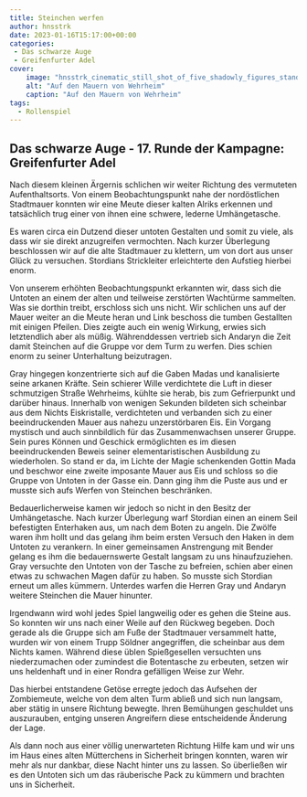 ```yaml
---
title: Steinchen werfen
author: hnsstrk
date: 2023-01-16T15:17:00+00:00
categories:
 - Das schwarze Auge
 - Greifenfurter Adel
cover:
    image: "hnsstrk_cinematic_still_shot_of_five_shadowly_figures_standing__a9c4e034-608b-4f95-b88c-dc87e7220011-768x512.png"
    alt: "Auf den Mauern von Wehrheim"
    caption: "Auf den Mauern von Wehrheim"
tags:
  - Rollenspiel
---
```


## Das schwarze Auge - 17. Runde der Kampagne: Greifenfurter Adel

Nach diesem kleinen Ärgernis schlichen wir weiter Richtung des vermuteten Aufenthaltsorts. Von einem Beobachtungspunkt nahe der nordöstlichen Stadtmauer konnten wir eine Meute dieser kalten Alriks erkennen und tatsächlich trug einer von ihnen eine schwere, lederne Umhängetasche.

Es waren circa ein Dutzend dieser untoten Gestalten und somit zu viele, als dass wir sie direkt anzugreifen vermochten. Nach kurzer Überlegung beschlossen wir auf die alte Stadtmauer zu klettern, um von dort aus unser Glück zu versuchen. Stordians Strickleiter erleichterte den Aufstieg hierbei enorm.

Von unserem erhöhten Beobachtungspunkt erkannten wir, dass sich die Untoten an einem der alten und teilweise zerstörten Wachtürme sammelten. Was sie dorthin treibt, erschloss sich uns nicht. Wir schlichen uns auf der Mauer weiter an die Meute heran und Link beschoss die tumben Gestallten mit einigen Pfeilen. Dies zeigte auch ein wenig Wirkung, erwies sich letztendlich aber als müßig. Währenddessen vertrieb sich Andaryn die Zeit damit Steinchen auf die Gruppe vor dem Turm zu werfen. Dies schien enorm zu seiner Unterhaltung beizutragen.

Gray hingegen konzentrierte sich auf die Gaben Madas und kanalisierte seine arkanen Kräfte. Sein schierer Wille verdichtete die Luft in dieser schmutzigen Straße Wehrheims, kühlte sie herab, bis zum Gefrierpunkt und darüber hinaus. Innerhalb von wenigen Sekunden bildeten sich scheinbar aus dem Nichts Eiskristalle, verdichteten und verbanden sich zu einer beeindruckenden Mauer aus nahezu unzerstörbaren Eis. Ein Vorgang mystisch und auch sinnbildlich für das Zusammenwachsen unserer Gruppe. Sein pures Können und Geschick ermöglichten es im diesen beeindruckenden Beweis seiner elementaristischen Ausbildung zu wiederholen. So stand er da, im Lichte der Magie schenkenden Gottin Mada und beschwor eine zweite imposante Mauer aus Eis und schloss so die Gruppe von Untoten in der Gasse ein. Dann ging ihm die Puste aus und er musste sich aufs Werfen von Steinchen beschränken.

Bedauerlicherweise kamen wir jedoch so nicht in den Besitz der Umhängetasche. Nach kurzer Überlegung warf Stordian einen an einem Seil befestigten Enterhaken aus, um nach dem Boten zu angeln. Die Zwölfe waren ihm hollt und das gelang ihm beim ersten Versuch den Haken in dem Untoten zu verankern. In einer gemeinsamen Anstrengung mit Bender gelang es ihm die bedauernswerte Gestalt langsam zu uns hinaufzuziehen. Gray versuchte den Untoten von der Tasche zu befreien, schien aber einen etwas zu schwachen Magen dafür zu haben. So musste sich Stordian erneut um alles kümmern. Unterdes warfen die Herren Gray und Andaryn weitere Steinchen die Mauer hinunter.

Irgendwann wird wohl jedes Spiel langweilig oder es gehen die Steine aus. So konnten wir uns nach einer Weile auf den Rückweg begeben. Doch gerade als die Gruppe sich am Fuße der Stadtmauer versammelt hatte, wurden wir von einem Trupp Söldner angegriffen, die scheinbar aus dem Nichts kamen. Während diese üblen Spießgesellen versuchten uns niederzumachen oder zumindest die Botentasche zu erbeuten, setzen wir uns heldenhaft und in einer Rondra gefälligen Weise zur Wehr.

Das hierbei entstandene Getöse erregte jedoch das Aufsehen der Zombiemeute, welche von dem alten Turm abließ und sich nun langsam, aber stätig in unsere Richtung bewegte. Ihren Bemühungen geschuldet uns auszurauben, entging unseren Angreifern diese entscheidende Änderung der Lage.

Als dann noch aus einer völlig unerwarteten Richtung Hilfe kam und wir uns im Haus eines alten Mütterchens in Sicherheit bringen konnten, waren wir mehr als nur dankbar, diese Nacht hinter uns zu lassen. So überließen wir es den Untoten sich um das räuberische Pack zu kümmern und brachten uns in Sicherheit.